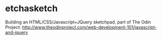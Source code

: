 etchasketch
===========

Building an HTML/CSS/Javascript+JQuery sketchpad, part of The Odin Project: http://www.theodinproject.com/web-development-101/javascript-and-jquery
